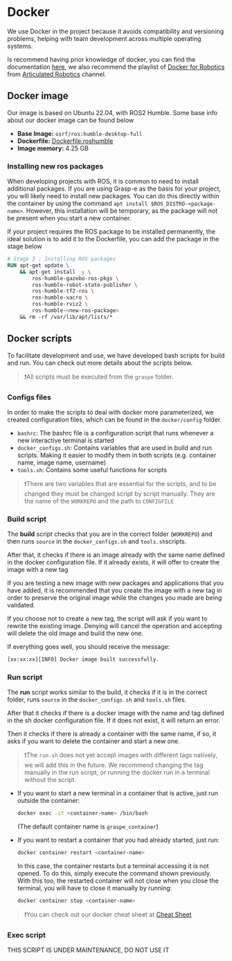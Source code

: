# Docker 
We use Docker in the project because it avoids compatibility and versioning problems, helping with team development across multiple operating systems.

Is recommend having prior knowledge of docker, you can find the documentation [here](https://docs.docker.com/), we also recommend the playlist of [Docker for Robotics](https://www.youtube.com/watch?v=XcJzOYe3E6M&list=PLunhqkrRNRhaqt0UfFxxC_oj7jscss2qe) from [Articulated Robotics](https://www.youtube.com/@ArticulatedRobotics) channel.

## Docker image
Our image is based on Ubuntu 22.04, with ROS2 Humble. Some base info about our docker image can be found below
- **Base Image:** ```osrf/ros:humble-desktop-full```
- **Dockerfile:** [Dockerfile.roshumble](../docker/Dockerfile.roshumble)
- **Image memory:** 4.25 GB

### Installing new ros packages
When developing projects with ROS, it is common to need to install additional packages. If you are using Grasp-e as the basis for your project, you will likely need to install new packages. You can do this directly within the container by using the command ```apt install $ROS_DISTRO-<package-name>```. However, this installation will be temporary, as the package will not be present when you start a new container.

If your project requires the ROS package to be installed permanently, the ideal solution is to add it to the Dockerfile, you can add the package in the stage below

```Dockerfile
# Stage 3 : Installing ROS packages
RUN apt-get update \
    && apt-get install -y \
        ros-humble-gazebo-ros-pkgs \
        ros-humble-robot-state-publisher \
        ros-humble-tf2-ros \
        ros-humble-xacro \
        ros-humble-rviz2 \
        ros-humble-<new-ros-package>
    && rm -rf /var/lib/apt/lists/*
```

## Docker scripts
To facilitate development and use, we have developed bash scripts for build and run. You can check out more details about the scripts below.

> ❗All scripts must be executed from the ```graspe``` folder.

### Configs files
In order to make the scripts to deal with docker more parameterized, we created configuration files, which can be found in the ```docker/config``` folder.

- ```bashrc```: The bashrc file is a configuration script that runs whenever a new interactive terminal is started
- ```docker_configs.sh```: Contains variables that are used in build and run scripts. Making it easier to modify them in both scripts (e.g. container name, image name, username)
- ```tools.sh```: Contains some useful functions for scripts

> ❗There are two variables that are essential for the scripts, and to be changed they must be changed script by script manually. They are the name of the `WORKREPO` and the path to ```CONFIGFILE```

### Build script
The **build** script checks that you are in the correct folder (`WORKREPO`) and then runs `source` in the `docker_configs.sh` and `tools.sh`scripts.

After that, it checks if there is an image already with the same name defined in the docker configuration file. If it already exists, it will offer to create the image with a new tag

If you are testing a new image with new packages and applications that you have added, it is recommended that you create the image with a new tag in order to preserve the original image while the changes you made are being validated.

If you choose not to create a new tag, the script will ask if you want to rewrite the existing image. Denying will cancel the operation and accepting will delete the old image and build the new one.

If everything goes well, you should receive the message:
```bash
[xx:xx:xx][INFO] Docker image built successfully.
```

### Run script

The **run** script works similar to the build, it checks if it is in the correct folder, runs `source` in the `docker_configs.sh` and `tools.sh` files.

After that it checks if there is a docker image with the name and tag defined in the sh docker configuration file. If it does not exist, it will return an error.

Then it checks if there is already a container with the same name, if so, it asks if you want to delete the container and start a new one.

> ❗The `run.sh` does not yet accept images with different tags natively, we will add this in the future. We recommend changing the tag manually in the run script, or running the docker run in a terminal without the script.

- If you want to start a new terminal in a container that is active, just run outside the container: 

    ```bash
    docker exec -it <container-name> /bin/bash
    ```
    (The default container name is `graspe_container`)

- If you want to restart a container that you had already started, just run:
    ```bash
    docker container restart <container-name>
    ```
    In this case, the container restarts but a terminal accessing it is not opened. To do this, simply execute the command shown previously.
    With this too, the restarted container will not close when you close the terminal, you will have to close it manually by running:
    ```bash
    docker container stop <container-name>
    ```

> ❗You can check out our docker cheat sheet at [Cheat Sheet](docker_cheat_sheet)

### Exec script

THIS SCRIPT IS UNDER MAINTENANCE, DO NOT USE IT
